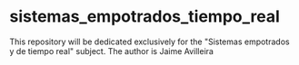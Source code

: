 # sistemas_empotrados_tiempo_real
This repository will be dedicated exclusively for the "Sistemas empotrados y de tiempo real"  subject. The author is Jaime Avilleira
